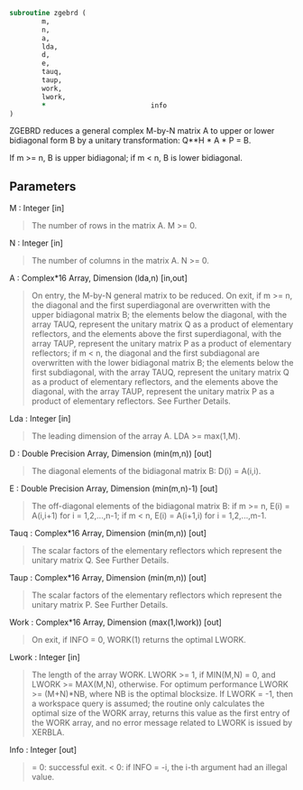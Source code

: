 ```fortran
subroutine zgebrd (
		m,
		n,
		a,
		lda,
		d,
		e,
		tauq,
		taup,
		work,
		lwork,
		*                          info
)
```

 ZGEBRD reduces a general complex M-by-N matrix A to upper or lower
 bidiagonal form B by a unitary transformation: Q**H * A * P = B.

 If m >= n, B is upper bidiagonal; if m < n, B is lower bidiagonal.

## Parameters
M : Integer [in]
> The number of rows in the matrix A.  M >= 0.

N : Integer [in]
> The number of columns in the matrix A.  N >= 0.

A : Complex*16 Array, Dimension (lda,n) [in,out]
> On entry, the M-by-N general matrix to be reduced.
> On exit,
> if m >= n, the diagonal and the first superdiagonal are
> overwritten with the upper bidiagonal matrix B; the
> elements below the diagonal, with the array TAUQ, represent
> the unitary matrix Q as a product of elementary
> reflectors, and the elements above the first superdiagonal,
> with the array TAUP, represent the unitary matrix P as
> a product of elementary reflectors;
> if m < n, the diagonal and the first subdiagonal are
> overwritten with the lower bidiagonal matrix B; the
> elements below the first subdiagonal, with the array TAUQ,
> represent the unitary matrix Q as a product of
> elementary reflectors, and the elements above the diagonal,
> with the array TAUP, represent the unitary matrix P as
> a product of elementary reflectors.
> See Further Details.

Lda : Integer [in]
> The leading dimension of the array A.  LDA >= max(1,M).

D : Double Precision Array, Dimension (min(m,n)) [out]
> The diagonal elements of the bidiagonal matrix B:
> D(i) = A(i,i).

E : Double Precision Array, Dimension (min(m,n)-1) [out]
> The off-diagonal elements of the bidiagonal matrix B:
> if m >= n, E(i) = A(i,i+1) for i = 1,2,...,n-1;
> if m < n, E(i) = A(i+1,i) for i = 1,2,...,m-1.

Tauq : Complex*16 Array, Dimension (min(m,n)) [out]
> The scalar factors of the elementary reflectors which
> represent the unitary matrix Q. See Further Details.

Taup : Complex*16 Array, Dimension (min(m,n)) [out]
> The scalar factors of the elementary reflectors which
> represent the unitary matrix P. See Further Details.

Work : Complex*16 Array, Dimension (max(1,lwork)) [out]
> On exit, if INFO = 0, WORK(1) returns the optimal LWORK.

Lwork : Integer [in]
> The length of the array WORK.
> LWORK >= 1, if MIN(M,N) = 0, and LWORK >= MAX(M,N), otherwise.
> For optimum performance LWORK >= (M+N)*NB, where NB
> is the optimal blocksize.
> If LWORK = -1, then a workspace query is assumed; the routine
> only calculates the optimal size of the WORK array, returns
> this value as the first entry of the WORK array, and no error
> message related to LWORK is issued by XERBLA.

Info : Integer [out]
> = 0:  successful exit.
> < 0:  if INFO = -i, the i-th argument had an illegal value.

